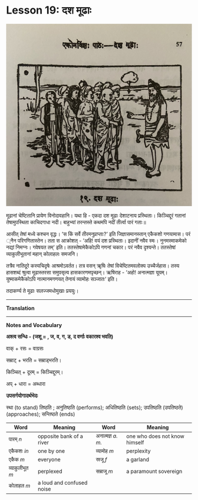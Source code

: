 # Lesson 19: दश मूढाः

![picture of 10 people and a sage](./images/r1l19.jpg)

मूढानां चेष्टितानि प्रायेण विनोदावहानि। यथा हि - एकदा दश मूढाः देशाटनाय प्रस्थिताः। किञ्चिद्दूरं गतानां तेषामुपस्थिता काचिदगाधा नदी। बाहुभ्यां तरन्तस्ते कथमपि नदीं तीर्त्वा पारं गताः॥

आसीत् तेषां मध्ये कश्चन वृद्धः। ’स किं सर्वे तीरमनुप्राप्ताः?’ इति जिज्ञासमानस्तान् एकैकशो गणयामास। परं ्नैन परिगणितास्तेन। तता स आक्रोशत् - ’अहि! वयं दश प्रस्थिताः। इदानीं नवैव स्मः। नुनमस्माकमेको नद्यां निमग्नः। गवेषयत तम्’ इति। ततस्तेषामेकैकोऽपि गणनां चकार। परं नवैव दृश्यन्ते। ततस्तेषां व्याकुलीभूतानां महान् कोलाहलः समजनि।

तत्रैव नातिदूरे कस्यचिदृषेः आश्रमोऽवर्तत। तत्र वसन् ॠषिः तेषां विचेष्टितमवलोक्य उच्चैर्जहास। तस्य हासशब्दं श्रुत्वा मूढास्तरसा समुपसृत्य हासकारणमपृच्छन्। ऋषिराह - ’अहो! अनात्मज्ञा यूयम्। युष्माकमेकैकोऽपि नात्मानमगणयत् तेनायं व्यामोहः सञ्जातः’ इति।

तदाकर्ण्य ते मूढाः सलज्जमधोमुखाः प्रययुः।

---

**Translation**



---

**Notes and Vocabulary**


**अश्त्व सन्धिः - (जशू = , ज, व, ग, ड, द वर्णाः वकारश्व भवति)**

वाक् + रसः = वाग्रसः

सम्राट् + भरति = सम्राड्भरति।

किञ्चित् + दूरम् = किञ्चिद्दूरम्।

अप् + धारा = अब्धारा

**उपसर्गयोगादर्थभेदः**

स्था (to stand) तिष्ठति ; अनुतिष्ठति (performs); अधितिष्ठति (sets); उपतिष्ठति (उपतिष्ठते) (approaches); सन्तिष्ठते (ends)


| Word | Meaning | Word | Meaning |
| --- | --- | --- | --- |
| पारम् *n* | opposite bank of a river | अनात्मज्ञ *a. m.* | one who does not know himself |
| एकैकशः *in* | one by one | व्यामोह *m* | perplexity |
| एकैक *m* | everyone | स्रजू *f* | a garland |
| व्याकुलीभूत *m* | perplexed | सम्राजू *m* | a paramount sovereign |
| कोलाहल *m* | a loud and confused noise | | |